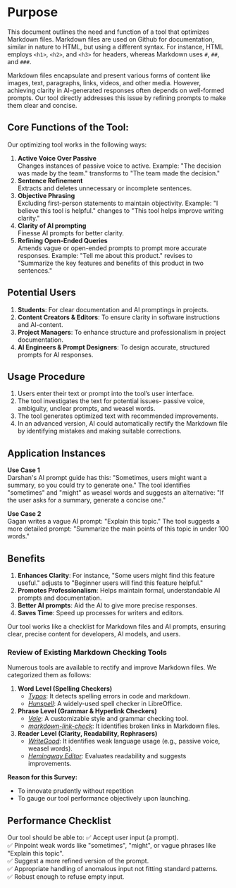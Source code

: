 # Purpose

This document outlines the need and function of a tool that optimizes Markdown files. Markdown files are used on Github for documentation, similar in nature to HTML, but using a different syntax. For instance, HTML employs `<h1>`, `<h2>`, and `<h3>` for headers, whereas Markdown uses `#`, `##`, and `###`.

Markdown files encapsulate and present various forms of content like images, text, paragraphs, links, videos, and other media. However, achieving clarity in AI-generated responses often depends on well-formed prompts. Our tool directly addresses this issue by refining prompts to make them clear and concise.

## Core Functions of the Tool:

Our optimizing tool works in the following ways:

1. **Active Voice Over Passive**  
   Changes instances of passive voice to active. 
   Example: "The decision was made by the team." transforms to "The team made the decision."
2. **Sentence Refinement**  
   Extracts and deletes unnecessary or incomplete sentences.
3. **Objective Phrasing**  
   Excluding first-person statements to maintain objectivity. 
   Example: "I believe this tool is helpful." changes to "This tool helps improve writing clarity."
4. **Clarity of AI prompting**  
   Finesse AI prompts for better clarity.
5. **Refining Open-Ended Queries**  
   Amends vague or open-ended prompts to prompt more accurate responses. 
   Example: "Tell me about this product." revises to "Summarize the key features and benefits of this product in two sentences."

## Potential Users
1. **Students**: For clear documentation and AI promptings in projects.
2. **Content Creators & Editors**: To ensure clarity in software instructions and AI-content.
3. **Project Managers**: To enhance structure and professionalism in project documentation.
4. **AI Engineers & Prompt Designers**: To design accurate, structured prompts for AI responses.

## Usage Procedure

1. Users enter their text or prompt into the tool’s user interface.
2. The tool investigates the text for potential issues- passive voice, ambiguity, unclear prompts, and weasel words.
3. The tool generates optimized text with recommended improvements.
4. In an advanced version, AI could automatically rectify the Markdown file by identifying mistakes and making suitable corrections.

## Application Instances

**Use Case 1**  
Darshan's AI prompt guide has this: "Sometimes, users might want a summary, so you could try to generate one."
The tool identifies "sometimes" and "might" as weasel words and suggests an alternative: "If the user asks for a summary, generate a concise one."

**Use Case 2**  
Gagan writes a vague AI prompt: "Explain this topic."
The tool suggests a more detailed prompt: "Summarize the main points of this topic in under 100 words."

## Benefits
1. **Enhances Clarity**: 
   For instance, "Some users might find this feature useful." adjusts to "Beginner users will find this feature helpful."
2. **Promotes Professionalism**: Helps maintain formal, understandable AI prompts and documentation.
3. **Better AI prompts**: Aid the AI to give more precise responses.
4. **Saves Time**: Speed up processes for writers and editors.

Our tool works like a checklist for Markdown files and AI prompts, ensuring clear, precise content for developers, AI models, and users.

### Review of Existing Markdown Checking Tools  

Numerous tools are available to rectify and improve Markdown files. We categorized them as follows:

1. **Word Level (Spelling Checkers)**  
   - *[Typos](https://github.com/crate-ci/typos)*: It detects spelling errors in code and markdown.  
   - *[Hunspell](https://hunspell.github.io/)*: A widely-used spell checker in LibreOffice.
2. **Phrase Level (Grammar & Hyperlink Checkers)**  
   - *[Vale](https://vale.sh/)*: A customizable style and grammar checking tool.  
   - *[markdown-link-check](https://github.com/tcort/markdown-link-check)*: It identifies broken links in Markdown files.
3. **Reader Level (Clarity, Readability, Rephrasers)**  
   - *[WriteGood](https://github.com/btford/write-good)*: It identifies weak language usage (e.g., passive voice, weasel words).  
   - *[Hemingway Editor](http://www.hemingwayapp.com/)*: Evaluates readability and suggests improvements.  

**Reason for this Survey:**  
- To innovate prudently without repetition  
- To gauge our tool performance objectively upon launching.

## Performance Checklist

Our tool should be able to:
✅ Accept user input (a prompt).  
✅ Pinpoint weak words like "sometimes", "might", or vague phrases like "Explain this topic".  
✅ Suggest a more refined version of the prompt.  
✅ Appropriate handling of anomalous input not fitting standard patterns.  
✅ Robust enough to refuse empty input.